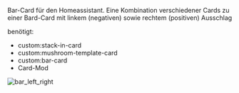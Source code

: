 Bar-Card für den Homeassistant. Eine Kombination verschiedener Cards zu einer Bard-Card mit linkem (negativen) sowie rechtem (positiven) Ausschlag

benötigt:
  - custom:stack-in-card
  - custom:mushroom-template-card
  - custom:bar-card
  - Card-Mod

![bar_left_right](https://github.com/user-attachments/assets/e9ac628e-b95e-4b1e-a2a4-2b48e4d11257)
